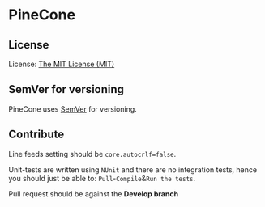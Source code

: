 # PineCone

## License
License: [The MIT License (MIT)](http://www.opensource.org/licenses/mit-license.php)

## SemVer for versioning
PineCone uses [SemVer](http://semver.org) for versioning.

## Contribute
Line feeds setting should be `core.autocrlf=false`.

Unit-tests are written using `NUnit` and there are no integration tests, hence you should just be able to: `Pull`-`Compile`&`Run the tests`.

Pull request should be against the **Develop branch**